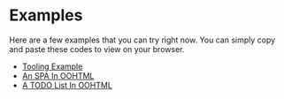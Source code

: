 # Examples
Here are a few examples that you can try right now. You can simply copy and paste these codes to view on your browser.

+ [Tooling Example](tooling)
+ [An SPA In OOHTML](spa)
+ [A TODO List In OOHTML](todo)
